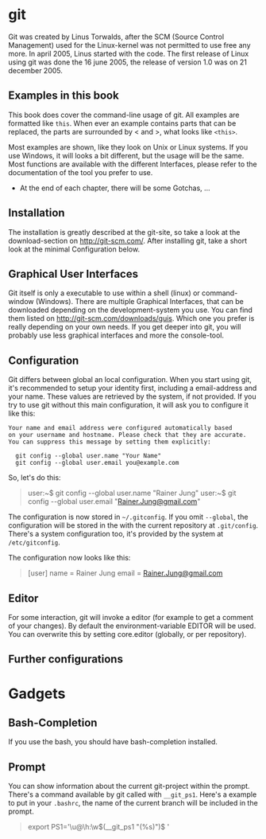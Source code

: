 git
===

Git was created by Linus Torwalds, after the SCM (Source Control Management)
used for the Linux-kernel was not permitted to use free any more. In april
2005, Linus started with the code. The first release of Linux using git was
done the 16 june 2005, the release of version 1.0 was on 21 december 2005.

Examples in this book
---------------------

This book does cover the command-line usage of git. All examples are formatted
like `this`. When ever an example contains parts that can be replaced, the
parts are surrounded by < and >, what looks like `<this>`.

Most examples are shown, like they look on Unix or Linux systems. If you use
Windows, it will looks a bit different, but the usage will be the same. Most
functions are available with the different Interfaces, please refer to the
documentation of the tool you prefer to use.

 - At the end of each chapter, there will be some Gotchas, ...

Installation
------------

The installation is greatly described at the git-site, so take a look at the
download-section on http://git-scm.com/. After installing git, take a short
look at the minimal Configuration below.

Graphical User Interfaces
-------------------------

Git itself is only a executable to use within a shell (linux) or command-window
(Windows). There are multiple Graphical Interfaces, that can be downloaded
depending on the development-system you use. You can find them listed on
http://git-scm.com/downloads/guis. Which one you prefer is really depending on
your own needs. If you get deeper into git, you will probably use less
graphical interfaces and more the console-tool.

Configuration
-------------

Git differs between global an local configuration. When you start using git,
it's recommended to setup your identity first, including a email-address and
your name. These values are retrieved by the system, if not provided. If you
try to use git without this main configuration, it will ask you to configure
it like this:

    Your name and email address were configured automatically based
    on your username and hostname. Please check that they are accurate.
    You can suppress this message by setting them explicitly:

      git config --global user.name "Your Name"
      git config --global user.email you@example.com

So, let's do this:

> user:~$ git config --global user.name "Rainer Jung"
> user:~$ git config --global user.email "Rainer.Jung@gmail.com"

The configuration is now stored in `~/.gitconfig`. If you omit `--global`, the
configuration will be stored in the with the current repository at
`.git/config`. There's a system configuration too, it's provided by the system
at `/etc/gitconfig`.

The configuration now looks like this:

> [user]
>         name = Rainer Jung
>         email = Rainer.Jung@gmail.com

Editor
------

For some interaction, git will invoke a editor (for example to get a comment of your changes). By default the environment-variable EDITOR will be used. You can overwrite this by setting core.editor (globally, or per repository).

Further configurations
----------------------

Gadgets
=======

Bash-Completion
---------------

If you use the bash, you should have bash-completion installed.

Prompt
------

You can show information about the current git-project within the prompt.
There's a command available by git called with `__git_ps1`. Here's a example
to put in your `.bashrc`, the name of the current branch will be included in
the prompt.

> export PS1='\u@\h:\w$(__git_ps1 "(%s)")\$ '
